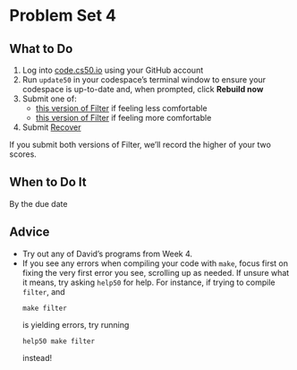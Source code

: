 # Problem Set 4

## What to Do

1. Log into [code.cs50.io](https://code.cs50.io/) using your GitHub account
2. Run `update50` in your codespace’s terminal window to ensure your codespace is up-to-date and, when prompted, click **Rebuild now**
3. Submit one of:
    * [this version of Filter](./filterless.md) if feeling less comfortable
    * [this version of Filter](filtermore.md) if feeling more comfortable
4. Submit [Recover](./recover.md)

If you submit both versions of Filter, we’ll record the higher of your two scores.

## When to Do It
By the due date

## Advice

* Try out any of David’s programs from Week 4.
* If you see any errors when compiling your code with `make`, focus first on fixing the very first error you see, scrolling up as needed. If unsure what it means, try asking `help50` for help. For instance, if trying to compile `filter`, and
    ```
    make filter
    ```
    is yielding errors, try running
    ```
    help50 make filter
    ```
    instead!